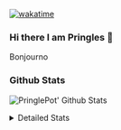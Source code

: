 [![wakatime](https://wakatime.com/badge/user/abd317df-612e-44b4-8787-15db7b574b2f.svg)](https://wakatime.com/@abd317df-612e-44b4-8787-15db7b574b2f)
### Hi there I am Pringles 👋

Bonjourno

### Github Stats
![PringlePot' Github Stats](https://github-readme-stats.vercel.app/api?username=PringlePot&show_icons=true&theme=dark&count_private=true)

<details>
  <summary>Detailed Stats</summary>
    
<!--START_SECTION:waka-->
![Code Time](http://img.shields.io/badge/Code%20Time-429%20hrs%2043%20mins-blue)

![Profile Views](http://img.shields.io/badge/Profile%20Views-8-blue)

![Lines of code](https://img.shields.io/badge/From%20Hello%20World%20I%27ve%20Written-110%20Thousand%20lines%20of%20code-blue)

**🐱 My GitHub Data** 

> 🏆 175 Contributions in the Year 2022
 > 
> 📦 90.7 kB Used in GitHub's Storage 
 > 
> 💼 Opted to Hire
 > 
> 📜 10 Public Repositories 
 > 
> 🔑 11 Private Repositories  
 > 
**I'm an Early 🐤** 

```text
🌞 Morning    149 commits    ████░░░░░░░░░░░░░░░░░░░░░   18.49% 
🌆 Daytime    322 commits    ██████████░░░░░░░░░░░░░░░   39.95% 
🌃 Evening    335 commits    ██████████░░░░░░░░░░░░░░░   41.56% 
🌙 Night      0 commits      ░░░░░░░░░░░░░░░░░░░░░░░░░   0.0%

```
📅 **I'm Most Productive on Sunday** 

```text
Monday       167 commits    █████░░░░░░░░░░░░░░░░░░░░   20.72% 
Tuesday      72 commits     ██░░░░░░░░░░░░░░░░░░░░░░░   8.93% 
Wednesday    87 commits     ██░░░░░░░░░░░░░░░░░░░░░░░   10.79% 
Thursday     103 commits    ███░░░░░░░░░░░░░░░░░░░░░░   12.78% 
Friday       60 commits     █░░░░░░░░░░░░░░░░░░░░░░░░   7.44% 
Saturday     141 commits    ████░░░░░░░░░░░░░░░░░░░░░   17.49% 
Sunday       176 commits    █████░░░░░░░░░░░░░░░░░░░░   21.84%

```


📊 **This Week I Spent My Time On** 

```text
⌚︎ Time Zone: Europe/Amsterdam

💬 Programming Languages: 
TypeScript               12 hrs 21 mins      ████████████░░░░░░░░░░░░░   48.58% 
Go                       9 hrs 59 mins       █████████░░░░░░░░░░░░░░░░   39.25% 
CSS                      1 hr 33 mins        █░░░░░░░░░░░░░░░░░░░░░░░░   6.1% 
HTML                     37 mins             ░░░░░░░░░░░░░░░░░░░░░░░░░   2.46% 
Text                     16 mins             ░░░░░░░░░░░░░░░░░░░░░░░░░   1.09%

🔥 Editors: 
WebStorm                 13 hrs 21 mins      █████████████░░░░░░░░░░░░   52.52% 
GoLand                   11 hrs 51 mins      ███████████░░░░░░░░░░░░░░   46.6% 
Sublime Text             13 mins             ░░░░░░░░░░░░░░░░░░░░░░░░░   0.88%

🐱‍💻 Projects: 
Frontend                 13 hrs 33 mins      █████████████░░░░░░░░░░░░   53.26% 
Backend                  9 hrs 55 mins       █████████░░░░░░░░░░░░░░░░   39.03% 
Viewer                   1 hr 57 mins        ██░░░░░░░░░░░░░░░░░░░░░░░   7.71%

💻 Operating System: 
Windows                  25 hrs 13 mins      ████████████████████████░   99.12% 
Mac                      13 mins             ░░░░░░░░░░░░░░░░░░░░░░░░░   0.88%

```

**I Mostly Code in Java** 

```text
Java                     7 repos             ███████████░░░░░░░░░░░░░░   43.75% 
JavaScript               2 repos             ███░░░░░░░░░░░░░░░░░░░░░░   12.5% 
TypeScript               2 repos             ███░░░░░░░░░░░░░░░░░░░░░░   12.5% 
Python                   1 repo              █░░░░░░░░░░░░░░░░░░░░░░░░   6.25% 
Kotlin                   1 repo              █░░░░░░░░░░░░░░░░░░░░░░░░   6.25%

```


**Timeline**

![Chart not found](https://raw.githubusercontent.com/PringlePot/PringlePot/main/charts/bar_graph.png) 


 Last Updated on 20/02/2022 00:49:14 UTC
<!--END_SECTION:waka-->

</details>
